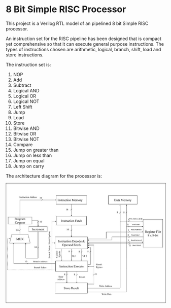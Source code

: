 # 8 Bit Simple RISC Processor

This project is a Verilog RTL model of an pipelined 8 bit Simple RISC processor. 

An instruction set for the RISC pipeline has been designed that is compact yet comprehensive so that it can execute general purpose instructions. The types of instructions chosen are arithmetic, logical, branch, shift, load and store instructions. 

The instruction set is:
1. NOP
2. Add
3. Subtract
4. Logical AND
5. Logical OR
6. Logical NOT
7. Left Shift
8. Jump
9. Load
10. Store
11. Bitwise AND
12. Bitwise OR
13. Bitwise NOT
14. Compare
15. Jump on greater than
16. Jump on less than
17. Jump on equal
18. Jump on carry

The architecture diagram for the processor is:

![Architecture Diagram](images/architecture_diagram.png)